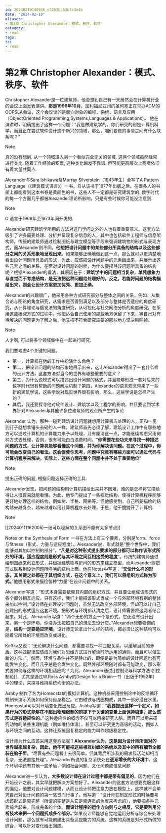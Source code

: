```yaml
---
id: 20240219140946_c5253bc53b7c4a4b
date: "2024-02-19"
aliases:
- 第2章 Christopher Alexander：模式、秩序、软件
category:
- read
tags:
tc:
- read
---
```


# 第2章 Christopher Alexander：模式、秩序、软件

Christopher Alexander是一位建筑师，他没想到自己有一天居然会在计算机行业的会议上面发表演讲。**那是1996年10月**，加利福尼亚州的圣何塞正在举办ACM的OOPSLA会议，这个会议谈的是面向对象的编程、系统、语言及应用（ObjectOriented Programming,Systems,Languages & Applications）。 他在演讲时，明确提出了这样一个问题：“我是做建筑学的，你们研究的则是计算机科学，而且正在尝试软件设计这个新兴的领域，那么，咱们要做的事情之间有什么联系呢？”

> [!NOTE]
> 真的没有想到, 从一个领域进入另一个看似完全无关的领域.
> 这两个领域虽然经常进行类比, 随着工作经验的积累, 这种类比越发不靠谱.
> 但可能更高层次上两者依旧有着大量共同点.

Alexander与Sara Ishikawa及Murray Silverstein（1943年生）合写了A Pattern Language（《建筑模式语言》）一书，自从该书于1977年出版之后，在很多人的书架上都能看到这本书脊是黄颜色的书，这些人不一定都是研究建筑学的. 数字时代的每一个方面几乎都被Alexander理论所影响，只是有些时候你可能没注意到.

> [!NOTE]
> C 语言于1969年至1973年间开发的.

Alexander研究建筑学所用的方法对这门学问之外的人也有着重要意义。这套方法吸引了许多需要处理、分析并呈现复杂信息的人，其中也包括软件工程师与信息架构师。传统的建筑师通过绘制图纸与建立模型等手段来强调建筑物的形式与表现方式，而Alexander则不同，**他想把设计问题中的某些部分所具备的结构以及这些部分之间的关系形象地呈现出来**。如果能够正确地做到这一点，那么就可以更清楚地看出设计问题所具备的形式，为此，应该把设计问题中的元素画出来，并展示出这些元素之间的关系。在面对设计问题的时候，为什么要探寻该问题所具备的结构呢？根据Alexander的看法，其原因在于：**建筑学中的问题相当复杂，单凭想象力与直觉而不考虑结构，是无法把这种问题给处理好的。反之，若能将问题的结构描绘出来，则会让设计方案更加优秀、更加正确。**

Alexander的兴趣很广，他采用各种方式研究部分与整体之间的关系，例如，从集合论与图论的角度研究，从需求是否得到满足以及部分与整体是否适应的角度研究，从计算理论与启发法的角度研究，从可视化与社交网络分析的角度研究。在采用这些研究方式的过程中，他把适合自己使用的那些地方保留了下来，等自己对有待解决的问题更为了解之后，他又把不符合研究需要的那些地方坚决剔除掉。

> [!NOTE]
> 人才啊, 可以将多个领域集中在一起进行研究.

我们要考虑4个关键的问题。
- 第一，计算机在他的工作中扮演什么角色？
- 第二，把设计问题的结构形象地展示出来，这让Alexander得出了一套什么样的设计方法，这套方法对当今的世界有哪些重要的意义？
- 第三，为什么说模式可以描述出设计问题的格式，并且能够形成一套对后来的数字时代很有帮助的问题解决机制？第四，Alexander的语言观念带来了一些新的建筑学说，这些学说对现实世界很有影响，那么，这些学说是怎样产生的？
- 其后，我还要探寻他对软件设计、建筑学以及工程学的影响，并且要谈到学术界针对Alexander与其他许多位建筑师的观点所产生的争论

Alexander 认为，那种一碰到建筑设计问题就想用计算机去处理的人，正和一见到钉子就想拿锤头去砸的人一样。建筑师首先必须了解，建筑设计工作中有哪些地方可以通过计算机的计算能力来予以处理，只有厘清这一点，才能继续考虑采用何种方式去处理，否则，很有可能白白浪费时间。“**你需要花些功夫来寻找一种描述问题的方式，让计算机能够看懂这个问题，并为你解决该问题。在这个过程中，你可能会改变自己的看法。这会促使你思考，问题中究竟有哪些方面可以通过代码与计算机程序来解决，实际上，这些方面在整个问题中并不处于重要地位**”

> [!NOTE]
> 提出正确的问题, 根据问题选择正确的工具.

Alexander发现，把问题的结构用计算机描绘出来并不困难，难的是怎样将它描绘得让人很容易就能看懂。为此，他专门提出了一些视觉结构，使得计算机程序能够更好地处理这样的结构，例如树、半格、网络等。但他感觉到，自己所要描绘的结构越来越复杂，越来越难以用计算机程序去处理，于是，他干脆抛开了计算机.

> [!NOTE]
> [[20240111162005|一张可以理解的关系图不能有太多节点]]

Notes on the Synthesis of Form 一书在方法上有三个要素，分别是form、force与fitness（形式、力量与适应程度）。Alexander说，形式就是“整个世界中，我们能够对其加以控制的部分”，“**凡是对这种形式提出要求的部分都可以称作该形式所处的环境。适应程度则是形式与其环境之间互相接受的程度**”。传统的建筑师通过绘制图纸来创立形式，并根据建筑物与房间的形态来建立模型，而Alexander则把形式联系到设计问题所呼唤的结构上面。他在Notes中写道：“**无论什么样的形态，其关键之处都在于其组织方式，在这个意义上，我们可以将组织方式称为形式。**”他想用形式来描绘各种“力量”在设计问题中的关系。

Alexander写道：“形式本身需要依赖其内部的组织方式，并且要让组成该形式的各个部分相互适应，只有这样，我们才能把该形式当成一个与外部环境有别的整体来加以控制。”设计师在处理设计问题时，虽然无法改变外部环境，但却可以让自己创建出的形式适应这套环境。把形式与环境都认清之后，设计师需要将这两者结合起来。对此，Alexander写道：“两个无形的方面一个是形式，它还没有设计出来，另一个是环境，你没办法按照自己的想法去设计它。”Alexander想要强调的是，**结构一定要适应环境**，设计师无论拿出什么样的结构，都必须让这种结构可以随着它所处的环境而改变或进化。

Koffka又说：“无论解决什么问题，都需要寻找一种匹配关系，以缓解当前的矛盾。这种匹配律应该成为我们对思维方式进行解读时所运用的通则，而且可以催生新的方法。”。然而，环境与条件并不是静止的，即便是最为简单的设计问题也有可能发生变化，而且几乎总是会发生变化。既然外部环境随时都有可能改变，那么形式要如何与这样的环境相适应呢？为此，Alexander通过[[控制论与科学方法论|控制论]]，尤其是通过W.Ross Ashby的Design for a Brain一书（出版于1952年）中的理论，来探寻维持系统均衡的办法。

Ashby 制作了名为Homeostat的模拟计算机。这种机器采用控制论中的反馈循环机制来演示系统如何保持自身稳定。它由磁铁与线圈构成，其中一部分浸在水里。Homeostat可以对环境变化做出反应。Ashby写道：“**我要提出这样一个定义，如果行为的形式能够在不超出物理限制的前提下于关键的变量上面保持稳定，那么该形式是有适应性的。**” 这种适应性的概念不仅可以用来研究人脑，而且可以用来研究动物的某些生理机能（例如维持体温），甚至可以研究更为高级的活动，例如人与环境之间的互动。这种让系统回复稳定的能力叫作超级稳定性。

设计师为什么应该采用这套方法呢？**Alexander认为，这是因为设计师所面对的世界越来越复杂，因此，他不可能把这些相互纠缠的系统以及其中的所有细节全都装在脑子里**。“尽管有些问题看上去很简单，但其背后所涉及的需求及活动却相当复杂，无法直接处理”。Alexander所说的复杂系统处在**逐渐增长的大环境**中，这个环境中还有其他一些矛盾，例如社会问题、文化问题或信息问题

Alexander进一步认为，**大多数设计师在设计过程中都是带有偏见的**，因为他们在开始设计之前，其实早就把解决方案想好了。Alexander的这套方法想要克服这样的偏见，他要对设计问题建模，从而让设计师把注意力放在模型上，这样就不会单凭自己对设计问题的第一感觉而行事了。他写道：“设计师在制定形式的时候要考虑该形式是否完整（所谓的完整是从它是否连贯的角度来考虑的），他要把各种元素综合起来，形成完备的个体。**而设计程序的运作方向则与之相反，它是要利用分析技术来把一个问题拆成多个部分。**”如果设计师能够自觉地运用分析与综合来处理设计问题，那么就有可能创建出具备适应能力的系统。这样的系统是对形式所做的综合，可以针对变化给出回应。